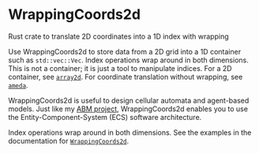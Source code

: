 # WrappingCoords2d
Rust crate to translate 2D coordinates into a 1D index with wrapping

Use WrappingCoords2d to store data from a 2D grid into a 1D container such as `std::vec::Vec`. Index operations wrap around in both dimensions. This is not a container; it is just a tool to manipulate indices. For a 2D container, see [`array2d`](https://docs.rs/array2d/latest/array2d/). For coordinate translation without wrapping, see [`ameda`](https://docs.rs/ameda/latest/ameda).

WrappingCoords2d is useful to design cellular automata and agent-based models. Just like my [ABM project](https://github.com/facorread/rust-agent-based-models), WrappingCoords2d enables you to use the Entity-Component-System (ECS) software architecture.

Index operations wrap around in both dimensions. See the examples in the documentation for [`WrappingCoords2d`](https://docs.rs/WrappingCoords2d/latest/WrappingCoords2d/).
